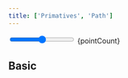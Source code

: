 ```yaml
---
title: ['Primatives', 'Path']
---
```


<script lang="ts">
	import * as easings from 'svelte/easing';
	import * as d3shapes from 'd3-shape';

	import {
		Field,
		SelectField,
		Switch
	} from 'svelte-ux';

	import Chart, { Svg } from '$lib/components/Chart.svelte';
	import Area from '$lib/components/Area.svelte';
	import AxisX from '$lib/components/AxisX.svelte';
	import AxisY from '$lib/components/AxisY.svelte';
	import Baseline from '$lib/components/Baseline.svelte';
	import HighlightLine from '$lib/components/HighlightLine.svelte';
	import Label from '$lib/components/Label.svelte';
	import Points from '$lib/components/Points.svelte';
	import Path from '$lib/components/Path.svelte';

	import Preview from '$lib/docs/Preview.svelte';

	let easing = easings['sineInOut'];
	let pointCount = 10;
	$: data = Array.from({ length: pointCount }).map((_, i) => {
		return {
			x: i + 1,
			y: easing?.(i / pointCount) ?? i
		}
	})

	let curve = d3shapes['curveLinear'];
	const curveOptions = Object
		.keys(d3shapes)
		.filter(key => key.startsWith('curve'))
		.map(key => {
			return {
				name: key,
				value: d3shapes[key]
			}
		})

	const easingOptions = Object.entries(easings).map(([key, value]) => {
		return {
			name: key,
			value
		}
	})

	let showPoints = false;
</script>

<div class="grid grid-cols-4 gap-2">
	<SelectField label="Path Example" items={easingOptions} bind:value={easing} />
	<SelectField label="Curve" items={curveOptions} bind:value={curve} />
	<Field label="Count" let:id>
		<input type="range" bind:value={pointCount} min={2} max={500} {id} class="h-6" /> <span class="ml-4 text-sm text-black/50">{pointCount}</span>
	</Field>
	<Field label="Show points" let:id>
		<Switch bind:checked={showPoints} {id} />
	</Field>
</div>

## Basic

<Preview>
	<div class="h-[300px] p-4 border rounded">
		<Chart
			{data}
			x="x"
			y="y"
			yNice
			padding={{ left: 16, bottom: 24 }}
		>
			<Svg>
				<AxisY gridlines />
				<AxisX />
				<Baseline x y />
				<Path {curve} />
				{#if showPoints}
					<Points />
				{/if}
			</Svg>
		</Chart>
	</div>
</Preview>
